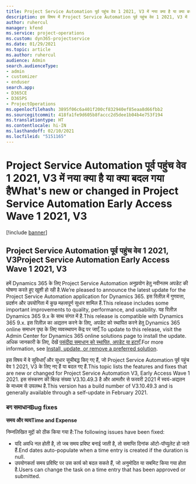 ```yaml
---
title: Project Service Automation पूर्व पहुंच वेव 1 2021, V3 में नया क्या है या क्या बदल गया है
description: इस विषय में Project Service Automation पूर्व पहुंच वेव 1 2021, V3 में उपलब्ध सुविधाएँ और सुधार सूचीबद्ध किए गए हैं.
author: ruhercul
manager: kfend
ms.service: project-operations
ms.custom: dyn365-projectservice
ms.date: 01/29/2021
ms.topic: article
ms.author: ruhercul
audience: Admin
search.audienceType:
- admin
- customizer
- enduser
search.app:
- D365CE
- D365PS
- ProjectOperations
ms.openlocfilehash: 3895f06c6a401f200cf832940ef85eaa8d66fbb2
ms.sourcegitcommit: 418fa1fe9d605b8faccc2d5dee1b04b4e753f194
ms.translationtype: HT
ms.contentlocale: hi-IN
ms.lasthandoff: 02/10/2021
ms.locfileid: "5151165"
---
```

# <a name="whats-new-or-changed-in-project-service-automation-early-access-wave-1-2021-v3"></a><span data-ttu-id="53e77-103">Project Service Automation पूर्व पहुंच वेव 1 2021, V3 में नया क्या है या क्या बदल गया है</span><span class="sxs-lookup"><span data-stu-id="53e77-103">What's new or changed in Project Service Automation Early Access Wave 1 2021, V3</span></span>

[!include [banner](../includes/psa-now-project-operations.md)]

## <a name="project-service-automation-early-access-wave-1-2021-v3"></a><span data-ttu-id="53e77-104">Project Service Automation पूर्व पहुंच वेव 1 2021, V3</span><span class="sxs-lookup"><span data-stu-id="53e77-104">Project Service Automation Early Access Wave 1 2021, V3</span></span>

<span data-ttu-id="53e77-105">हमें Dynamics 365 के लिए Project Service Automation अनुप्रयोग हेतु नवीनतम अपडेट की घोषणा करते हुए खुशी हो रही है.</span><span class="sxs-lookup"><span data-stu-id="53e77-105">We’re pleased to announce the latest update for the Project Service Automation application for Dynamics 365.</span></span> <span data-ttu-id="53e77-106">इस रिलीज़ में गुणवत्ता, प्रदर्शन और उपयोगिता में कुछ महत्वपूर्ण सुधार शामिल हैं.</span><span class="sxs-lookup"><span data-stu-id="53e77-106">This release includes some important improvements to quality, performance, and usability.</span></span> <span data-ttu-id="53e77-107">यह रिलीज़ Dynamics 365 9.x के साथ संगत में है.</span><span class="sxs-lookup"><span data-stu-id="53e77-107">This release is compatible with Dynamics 365 9.x.</span></span> <span data-ttu-id="53e77-108">इस रिलीज़ का अद्यतन करने के लिए, अपडेट को स्थापित करने हेतु Dynamics 365 online समाधन पृष्ठ के लिए व्यवस्थापन केंद्र पर जाएँ.</span><span class="sxs-lookup"><span data-stu-id="53e77-108">To update to this release, visit the Admin Center for Dynamics 365 online solutions page to install the update.</span></span> <span data-ttu-id="53e77-109">अधिक जानकारी के लिए, देखें [पसंदीदा समाधान को स्थापित, अपडेट या हटाएँ](https://docs.microsoft.com/power-platform/admin/install-remove-preferred-solution).</span><span class="sxs-lookup"><span data-stu-id="53e77-109">For more information, see [Install, update, or remove a preferred solution](https://docs.microsoft.com/power-platform/admin/install-remove-preferred-solution).</span></span>

<span data-ttu-id="53e77-110">इस विषय में वे सुविधाएँ और सुधार सूचीबद्ध किए गए हैं, जो Project Service Automation पूर्व पहुंच वेव 1 2021, V3 के लिए नए हैं या बदल गए हैं.</span><span class="sxs-lookup"><span data-stu-id="53e77-110">This topic lists the features and fixes that are new or changed for Project Service Automation V3, Early Access Wave 1 2021.</span></span> <span data-ttu-id="53e77-111">इस संस्करण की बिल्ड संख्या V3.10.49.3 है और आमतौर से फरवरी 2021 में स्वयं-अद्यतन के माध्यम से उपलब्ध है.</span><span class="sxs-lookup"><span data-stu-id="53e77-111">This version has a build number of V3.10.49.3 and is generally available through a self-update in February 2021.</span></span>


### <a name="bug-fixes"></a><span data-ttu-id="53e77-112">बग समाधान</span><span class="sxs-lookup"><span data-stu-id="53e77-112">Bug fixes</span></span>

<span data-ttu-id="53e77-113">**समय और व्यय**</span><span class="sxs-lookup"><span data-stu-id="53e77-113">**Time and Expense**</span></span>

<span data-ttu-id="53e77-114">निम्नलिखित मुद्दों को ठीक किया गया है:</span><span class="sxs-lookup"><span data-stu-id="53e77-114">The following issues have been fixed:</span></span>

- <span data-ttu-id="53e77-115">यदि अवधि नल होती है, तो जब समय प्रविष्ट बनाई जाती है, तो समाप्ति दिनांक ऑटो-पॉप्युलेट हो जाते हैं.</span><span class="sxs-lookup"><span data-stu-id="53e77-115">End dates auto-populate when a time entry is created if the duration is null.</span></span>
- <span data-ttu-id="53e77-116">उपयोगकर्ता समय प्रविष्टि पर उस कार्य को बदल सकते हैं, जो अनुमोदित या सबमिट किया गया होता है.</span><span class="sxs-lookup"><span data-stu-id="53e77-116">Users can change the task on a time entry that has been approved or submitted.</span></span>
